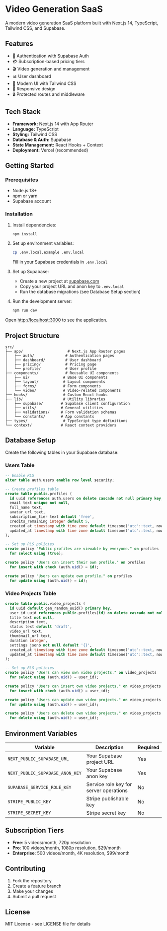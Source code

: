 # Video Generation SaaS

A modern video generation SaaS platform built with Next.js 14, TypeScript, Tailwind CSS, and Supabase.

## Features

- 🔐 Authentication with Supabase Auth
- 💳 Subscription-based pricing tiers
- 🎬 Video generation and management
- 📊 User dashboard
- 🎨 Modern UI with Tailwind CSS
- 📱 Responsive design
- 🔒 Protected routes and middleware

## Tech Stack

- **Framework:** Next.js 14 with App Router
- **Language:** TypeScript
- **Styling:** Tailwind CSS
- **Database & Auth:** Supabase
- **State Management:** React Hooks + Context
- **Deployment:** Vercel (recommended)

## Getting Started

### Prerequisites

- Node.js 18+ 
- npm or yarn
- Supabase account

### Installation

1. Install dependencies:
   ```bash
   npm install
   ```

2. Set up environment variables:
   ```bash
   cp .env.local.example .env.local
   ```
   
   Fill in your Supabase credentials in `.env.local`

3. Set up Supabase:
   - Create a new project at [supabase.com](https://supabase.com)
   - Copy your project URL and anon key to `.env.local`
   - Run the database migrations (see Database Setup section)

4. Run the development server:
   ```bash
   npm run dev
   ```

Open [http://localhost:3000](http://localhost:3000) to see the application.

## Project Structure

```
src/
├── app/                    # Next.js App Router pages
│   ├── auth/              # Authentication pages
│   ├── dashboard/         # User dashboard
│   ├── pricing/           # Pricing page
│   └── profile/           # User profile
├── components/            # Reusable UI components
│   ├── ui/               # Base UI components
│   ├── layout/           # Layout components
│   ├── forms/            # Form components
│   └── video/            # Video-related components
├── hooks/                # Custom React hooks
├── lib/                  # Utility libraries
│   ├── supabase/        # Supabase client configuration
│   ├── utils/           # General utilities
│   ├── validations/     # Form validation schemas
│   └── constants/       # App constants
├── types/                # TypeScript type definitions
└── context/             # React context providers
```

## Database Setup

Create the following tables in your Supabase database:

### Users Table
```sql
-- Enable RLS
alter table auth.users enable row level security;

-- Create profiles table
create table public.profiles (
  id uuid references auth.users on delete cascade not null primary key,
  email text unique not null,
  full_name text,
  avatar_url text,
  subscription_tier text default 'free',
  credits_remaining integer default 5,
  created_at timestamp with time zone default timezone('utc'::text, now()) not null,
  updated_at timestamp with time zone default timezone('utc'::text, now()) not null
);

-- Set up RLS policies
create policy "Public profiles are viewable by everyone." on profiles
  for select using (true);

create policy "Users can insert their own profile." on profiles
  for insert with check (auth.uid() = id);

create policy "Users can update own profile." on profiles
  for update using (auth.uid() = id);
```

### Video Projects Table
```sql
create table public.video_projects (
  id uuid default gen_random_uuid() primary key,
  user_id uuid references public.profiles(id) on delete cascade not null,
  title text not null,
  description text,
  status text default 'draft',
  video_url text,
  thumbnail_url text,
  duration integer,
  settings jsonb not null default '{}',
  created_at timestamp with time zone default timezone('utc'::text, now()) not null,
  updated_at timestamp with time zone default timezone('utc'::text, now()) not null
);

-- Set up RLS policies
create policy "Users can view own video projects." on video_projects
  for select using (auth.uid() = user_id);

create policy "Users can insert own video projects." on video_projects
  for insert with check (auth.uid() = user_id);

create policy "Users can update own video projects." on video_projects
  for update using (auth.uid() = user_id);

create policy "Users can delete own video projects." on video_projects
  for delete using (auth.uid() = user_id);
```

## Environment Variables

| Variable | Description | Required |
|----------|-------------|----------|
| `NEXT_PUBLIC_SUPABASE_URL` | Your Supabase project URL | Yes |
| `NEXT_PUBLIC_SUPABASE_ANON_KEY` | Your Supabase anon key | Yes |
| `SUPABASE_SERVICE_ROLE_KEY` | Service role key for server operations | No |
| `STRIPE_PUBLIC_KEY` | Stripe publishable key | No |
| `STRIPE_SECRET_KEY` | Stripe secret key | No |

## Subscription Tiers

- **Free**: 5 videos/month, 720p resolution
- **Pro**: 100 videos/month, 1080p resolution, $29/month
- **Enterprise**: 500 videos/month, 4K resolution, $99/month

## Contributing

1. Fork the repository
2. Create a feature branch
3. Make your changes
4. Submit a pull request

## License

MIT License - see LICENSE file for details
